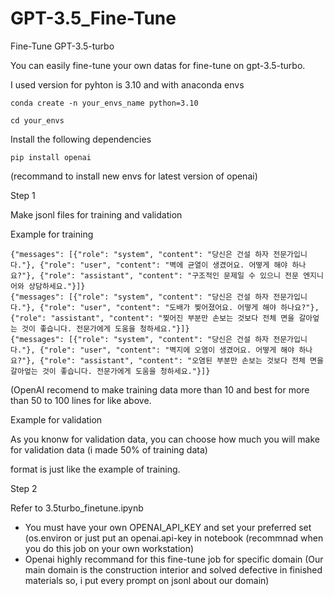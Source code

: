 # GPT-3.5_Fine-Tune
Fine-Tune GPT-3.5-turbo 

You can easily fine-tune your own datas for fine-tune on gpt-3.5-turbo.

I used version for pyhton is 3.10 and with anaconda envs


```CLI
conda create -n your_envs_name python=3.10
```

```CLI
cd your_envs
```

Install the following dependencies

```CLI
pip install openai
```

(recommand to install new envs for latest version of openai)

Step 1

Make jsonl files for training and validation

Example for training
```jsonl
{"messages": [{"role": "system", "content": "당신은 건설 하자 전문가입니다."}, {"role": "user", "content": "벽에 균열이 생겼어요. 어떻게 해야 하나요?"}, {"role": "assistant", "content": "구조적인 문제일 수 있으니 전문 엔지니어와 상담하세요."}]}
{"messages": [{"role": "system", "content": "당신은 건설 하자 전문가입니다."}, {"role": "user", "content": "도배가 찢어졌어요. 어떻게 해야 하나요?"}, {"role": "assistant", "content": "찢어진 부분만 손보는 것보다 전체 면을 갈아엎는 것이 좋습니다. 전문가에게 도움을 청하세요."}]}
{"messages": [{"role": "system", "content": "당신은 건설 하자 전문가입니다."}, {"role": "user", "content": "벽지에 오염이 생겼어요. 어떻게 해야 하나요?"}, {"role": "assistant", "content": "오염된 부분만 손보는 것보다 전체 면을 갈아엎는 것이 좋습니다. 전문가에게 도움을 청하세요."}]}
```

(OpenAI recomend to make training data more than 10 and best for more than 50 to 100 lines for like above.

Example for validation

As you knonw for validation data, you can choose how much you will make for validation data (i made 50% of training data)

format is just like the example of training.


Step 2

Refer to 3.5turbo_finetune.ipynb

* You must have your own OPENAI_API_KEY and set your preferred set (os.environ or just put an openai.api-key in notebook (recommnad when you do this job on your own workstation)
* Openai highly recommand for this fine-tune job for specific domain (Our main domain is the construction interior and solved defective in finished materials so, i put every prompt on jsonl about our domain)

